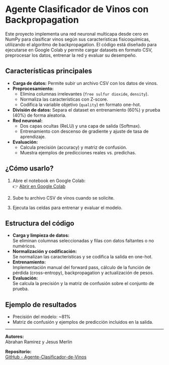 # Agente Clasificador de Vinos con Backpropagation

Este proyecto implementa una red neuronal multicapa desde cero en NumPy para clasificar vinos según sus características fisicoquímicas, utilizando el algoritmo de backpropagation. El código está diseñado para ejecutarse en Google Colab y permite cargar datasets en formato CSV, preprocesar los datos, entrenar la red y evaluar su desempeño.

## Características principales

- **Carga de datos:** Permite subir un archivo CSV con los datos de vinos.
- **Preprocesamiento:** 
  - Elimina columnas irrelevantes (`free sulfur dioxide`, `density`).
  - Normaliza las características con Z-score.
  - Codifica la variable objetivo (`quality`) en formato one-hot.
- **División de datos:** Separa el dataset en entrenamiento (60%) y prueba (40%) de forma aleatoria.
- **Red neuronal:** 
  - Dos capas ocultas (ReLU) y una capa de salida (Softmax).
  - Entrenamiento con descenso de gradiente y ajuste de tasa de aprendizaje.
- **Evaluación:** 
  - Calcula precisión (accuracy) y matriz de confusión.
  - Muestra ejemplos de predicciones reales vs. predichas.

## ¿Cómo usarlo?

1. Abre el notebook en Google Colab:  
   👉 [Abrir en Google Colab](https://colab.research.google.com/drive/1b9x-YbIQy_bSA3bCDDgDZUJRePO3cjDB?authuser=1#scrollTo=GeH-LRoS6mHM)

2. Sube tu archivo CSV de vinos cuando se solicite.

3. Ejecuta las celdas para entrenar y evaluar el modelo.

## Estructura del código

- **Carga y limpieza de datos:**  
  Se eliminan columnas seleccionadas y filas con datos faltantes o no numéricos.
- **Normalización y codificación:**  
  Se normalizan las características y se codifica la salida en one-hot.
- **Entrenamiento:**  
  Implementación manual del forward pass, cálculo de la función de pérdida (cross-entropy), backpropagation y actualización de pesos.
- **Evaluación:**  
  Se calcula la precisión y la matriz de confusión sobre el conjunto de prueba.

## Ejemplo de resultados

- Precisión del modelo: ~81%
- Matriz de confusión y ejemplos de predicción incluidos en la salida.

---

**Autores:**  
Abrahan Ramirez y Jesus Merlin

**Repositorio:**  
[GitHub - Agente-Clasificador-de-Vinos](https://github.com/tu_usuario/Agente-Clasificador-de-Vinos)
